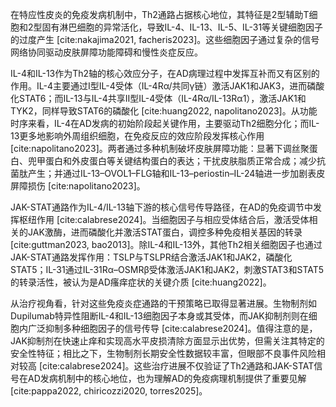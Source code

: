 在特应性皮炎的免疫发病机制中，Th2通路占据核心地位，其特征是2型辅助T细胞和2型固有淋巴细胞的异常活化，导致IL-4、IL-13、IL-5、IL-31等关键细胞因子的过度产生 [cite:nakajima2021, facheris2023]。这些细胞因子通过复杂的信号网络协同驱动皮肤屏障功能障碍和慢性炎症反应。

IL-4和IL-13作为Th2轴的核心效应分子，在AD病理过程中发挥互补而又有区别的作用。IL-4主要通过I型IL-4受体（IL-4Rα/共同γ链）激活JAK1和JAK3，进而磷酸化STAT6；而IL-13与IL-4共享II型IL-4受体（IL-4Rα/IL-13Rα1），激活JAK1和TYK2，同样导致STAT6的磷酸化 [cite:huang2022, napolitano2023]。从功能时序来看，IL-4在AD发病的初始阶段起关键作用，主要驱动Th2细胞分化；而IL-13更多地影响外周组织细胞，在免疫反应的效应阶段发挥核心作用 [cite:napolitano2023]。两者通过多种机制破坏皮肤屏障功能：显著下调丝聚蛋白、兜甲蛋白和外皮蛋白等关键结构蛋白的表达；干扰皮肤脂质正常合成；减少抗菌肽产生；并通过IL-13–OVOL1–FLG轴和IL-13–periostin–IL-24轴进一步加剧表皮屏障损伤 [cite:napolitano2023]。

JAK-STAT通路作为IL-4/IL-13轴下游的核心信号传导路径，在AD的免疫调节中发挥枢纽作用 [cite:calabrese2024]。当细胞因子与相应受体结合后，激活受体相关的JAK激酶，进而磷酸化并激活STAT蛋白，调控多种免疫相关基因的转录 [cite:guttman2023, bao2013]。除IL-4和IL-13外，其他Th2相关细胞因子也通过JAK-STAT通路发挥作用：TSLP与TSLPR结合激活JAK1和JAK2，磷酸化STAT5；IL-31通过IL-31Rα–OSMRβ受体激活JAK1和JAK2，刺激STAT3和STAT5的转录活性，被认为是AD瘙痒症状的关键介质 [cite:huang2022]。

从治疗视角看，针对这些免疫炎症通路的干预策略已取得显著进展。生物制剂如Dupilumab特异性阻断IL-4和IL-13细胞因子本身或其受体，而JAK抑制剂则在细胞内广泛抑制多种细胞因子的信号传导 [cite:calabrese2024]。值得注意的是，JAK抑制剂在快速止痒和实现高水平皮损清除方面显示出优势，但需关注其特定的安全性特征；相比之下，生物制剂长期安全性数据较丰富，但眼部不良事件风险相对较高 [cite:calabrese2024]。这些治疗进展不仅验证了Th2通路和JAK-STAT信号在AD发病机制中的核心地位，也为理解AD的免疫病理机制提供了重要见解 [cite:pappa2022, chiricozzi2020, torres2025]。